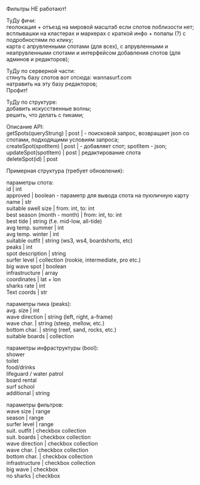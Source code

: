 Фильтры НЕ работают!  

ТуДу фичи:  
геолокация + отъезд на мировой масштаб если спотов поблизости нет;  
всплывашки на кластерах и маркерах с краткой инфо + попапы (?) с подробностями по клику;  
карта с апрувленными спотами (для всех), с апрувленными и неапрувленными спотами и интерфейсом добавления спотов (для админов и редакторов);  
  
ТуДу по серверной части:  
стянуть базу спотов вот отсюда: wannasurf.com  
натравить на эту базу редакторов;  
Профит!  

ТуДу по структуре:  
добавить искусственные волны;  
решить, что делать с пиками;  

Описание API:  
getSpots(queryStrung) | post | - поисковой запрос, возвращает json со спотами, подходящими условиям запроса;  
createSpot(spotItem) | post | - добавляет спот; spotItem - json;  
updateSpot(spotItem) | post | редактирование спота  
deleteSpot(id) | post  


Примерная структура (требует обновления):  

параметры спота:  
id | int  
approved | boolean - параметр для вывода спота на пуюличную карту  
name | str  
suitable swell size | from: int, to: int  
best season (month - month) | from: int, to: int  
best tide | string (f.e. mid-low, all-tide)  
avg temp. summer | int  
avg temp. winter | int  
suitable outfit | string (ws3, ws4, boardshorts, etc)  
peaks | int  
spot description | string  
surfer level | collection (rookie, intermediate, pro etc.)  
big wave spot | boolean  
infrastructure | array  
coordinates | lat + lon  
sharks rate | int  
Text coords | str  

параметры пика (peaks):  
avg.  size | int  
wave direction | string (left, right, a-frame)  
wave char. | string (steep, mellow, etc.)  
bottom char. | string (reef, sand, rocks, etc.)  
suitable boards | collection  

параметры инфраструктуры (bool):  
shower  
toilet  
food/drinks  
lifeguard / water patrol  
board rental  
surf school  
additional | string  

параметры фильтров:  
wave size | range  
season | range  
surfer level | range  
suit. outfit | checkbox collection  
suit. boards | checkbox collection  
wave direction | checkbox collection  
wave char. | checkbox collection  
bottom char. | checkbox collection  
infrastructure | checkbox collection  
big wave | checkbox  
no sharks | checkbox  